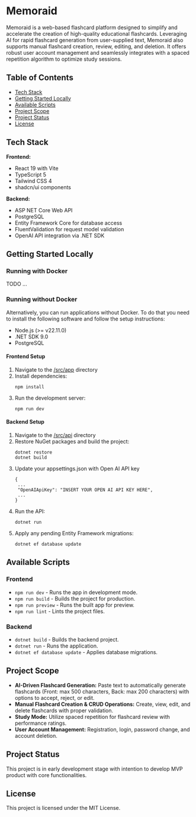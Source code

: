 # Memoraid

Memoraid is a web-based flashcard platform designed to simplify and accelerate the creation of high-quality educational flashcards. Leveraging AI for rapid flashcard generation from user-supplied text, Memoraid also supports manual flashcard creation, review, editing, and deletion. It offers robust user account management and seamlessly integrates with a spaced repetition algorithm to optimize study sessions.

## Table of Contents

- [Tech Stack](#tech-stack)
- [Getting Started Locally](#getting-started-locally)
- [Available Scripts](#available-scripts)
- [Project Scope](#project-scope)
- [Project Status](#project-status)
- [License](#license)

## Tech Stack

**Frontend:**

- React 19 with Vite
- TypeScript 5
- Tailwind CSS 4
- shadcn/ui components

**Backend:**

- ASP NET Core Web API
- PostgreSQL
- Entity Framework Core for database access
- FluentValidation for request model validation
- OpenAI API integration via .NET SDK

## Getting Started Locally

### Running with Docker

TODO ...

### Running without Docker

Alternatively, you can run applications without Docker. To do that you need to install the following software and follow the setup instructions:

- Node.js (>= v22.11.0)
- .NET SDK 9.0
- PostgreSQL

#### Frontend Setup

1. Navigate to the [/src/app](./src/app) directory
2. Install dependencies:
   ```
   npm install
   ```
3. Run the development server:
   ```
   npm run dev
   ```

#### Backend Setup

1. Navigate to the [/src/api](./src/api) directory
2. Restore NuGet packages and build the project:
   ```
   dotnet restore
   dotnet build
   ```
3. Update your appsettings.json with Open AI API key
   ```
   {
    ...
    "OpenAIApiKey": "INSERT YOUR OPEN AI API KEY HERE",
    ...
   }
   ```
4. Run the API:
   ```
   dotnet run
   ```
5. Apply any pending Entity Framework migrations:
   ```
   dotnet ef database update
   ```

## Available Scripts

### Frontend

- `npm run dev` - Runs the app in development mode.
- `npm run build` - Builds the project for production.
- `npm run preview` - Runs the built app for preview.
- `npm run lint` - Lints the project files.

### Backend

- `dotnet build` - Builds the backend project.
- `dotnet run` - Runs the application.
- `dotnet ef database update` - Applies database migrations.

## Project Scope

- **AI-Driven Flashcard Generation:** Paste text to automatically generate flashcards (Front: max 500 characters, Back: max 200 characters) with options to accept, reject, or edit.
- **Manual Flashcard Creation & CRUD Operations:** Create, view, edit, and delete flashcards with proper validation.
- **Study Mode:** Utilize spaced repetition for flashcard review with performance ratings.
- **User Account Management:** Registration, login, password change, and account deletion.

## Project Status

This project is in early development stage with intention to develop MVP product with core functionalities.

## License

This project is licensed under the MIT License.
